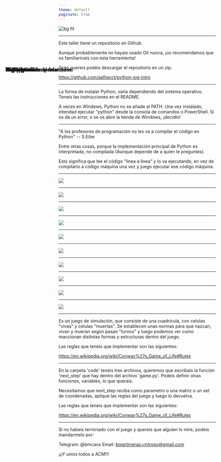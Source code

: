 ```yaml
---
theme: default
paginate: true
---
```


<style>
@import url('https://fonts.googleapis.com/css2?family=Zilla+Slab:wght@400;500;600&display=swap');
h1 {
    position: absolute !important;
    font-family: 'Zilla Slab', serif;
    font-size: 1.4em;
    top: 6%;
    left: 6%;
}
</style> 


![bg fit](./img/banner.svg)

---

# Introducción

Este taller tiene un repositorio en Github.

Aunque probablemente no hayais usado Git nunca, ¡os recomendamos que os familiariceis con esta herramienta!

Si no quereis podeis descargar el repositorio en un zip.

https://github.com/aafrecct/python-sig-intro

---

# Instalación

La forma de instalar Python, varía dependiendo del sistema operativo. Teneis las instrucciones en el README.

A veces en Windows, Python no se añade al PATH. Una vez instalado, intendad ejecutar "python" desde la consola de comandos o PowerShell. Si os da un error, o se os abre la tienda de Windows, ¡decidlo!

---

# Interprete

"A los profesores de programación no les va a compilar el código en Python" -- S.Eibe

Entre otras cosas, porque la implementación principal de Python es interpretada, no compilada (Aunque depende de a quien le preguntes).

Esto significa que lee el código "linea a linea" y lo va ejecutando, en vez de compilarlo a código máquina una vez y juego ejecutar ese código máquina.

---

# Tipos

![](./img/types.svg)

---

# Hello World

![](./img/if-world.svg) 

---

# Listas

![](./img/for-world.svg) 

---

# Listas por comprehension

![](./img/list-comp.svg) 

---

# Represtación de matrizes
![](./img/matrix.svg)

---

# Diccionarios

![](./img/dict-games.svg) 

---

# Tuplas

![](./img/tuples-gens.svg) 

---

# Sets

![](./img/sets-linebreaks.svg) 

---

# Funciones
![](./img/functions.svg)

---

# PIP pip

![](./img/pip.svg)

---

# El juego de la vida

Es un juego de simulación, que consiste de una cuadricula, con celulas "vivas" y celulas "muertas".
Se establecen unas normas para que nazcan, vivan y mueran según pasan "turnos" y luego podemos ver como reaccionan distintas formas y estructuras dentro del juego.

Las reglas que teneis que implementar son las siguientes:

https://en.wikipedia.org/wiki/Conway%27s_Game_of_Life#Rules

---

# El juego de la vida

En la carpeta 'code' teneis tres archivos, queremos que escribais la función 'next_step' que hay dentro del archivo 'game.py'. Podeis definir otras funciones, variables, lo que querais.

Necesitamos que next_step reciba como parametro o una matriz o un set de coordenadas, aplique las reglas del juego y luego lo devuelva.

Las reglas que teneis que implementar son las siguientes:

https://en.wikipedia.org/wiki/Conway%27s_Game_of_Life#Rules

---

# Contacto

Si no habeis terminado con el juego y quereis que alguien lo mire, podeis mandarmelo por:

Telegram: @bmcaos
Email: bmartinenac+intropy@gmail.com

¡¡¡Y unios todos a ACM!!! 
